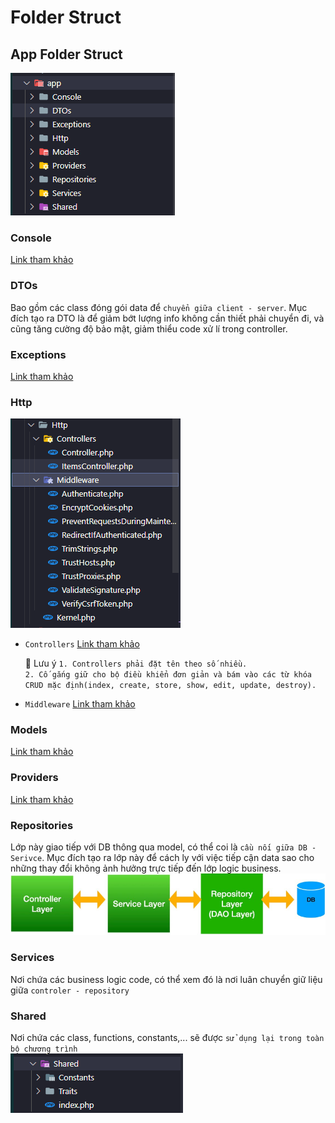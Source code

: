 # Folder Struct

## App Folder Struct

![App folder struct](assets/folder-struct-app.PNG)

### Console

[Link tham khảo][console-reference]

[console-reference]: https://laravel.com/docs/9.x/structure#the-console-directory

### DTOs

Bao gồm các class đóng gói data để `chuyển giữa client - server`. Mục đích tạo ra DTO là để giảm bớt lượng info không cần thiết phải chuyển đi, và cũng tăng cường độ bảo mật, giảm thiểu code xử lí trong controller.

### Exceptions

[Link tham khảo][exceptions-reference]

[exceptions-reference]: https://laravel.com/docs/9.x/structure#the-exceptions-directory

### Http

![App Http folder struct](assets/folder-struct-app-http.PNG)

- `Controllers`
  [Link tham khảo][controlers-reference]

  [controlers-reference]: https://laravel.com/docs/9.x/structure#the-http-directory

  📌 Lưu ý
  `1. Controllers phải đặt tên theo số nhiều.`\
   `2. Cố gắng giữ cho bộ điều khiển đơn
giản và bám vào các từ khóa CRUD mặc định(index, create, store, show, edit,
update, destroy).`

- `Middleware`
  [Link tham khảo][middleware-reference]

  [middleware-reference]: https://laravel.com/docs/9.x/structure#the-http-directory

### Models

[Link tham khảo][models-reference]

[models-reference]: https://laravel.com/docs/9.x/structure#the-models-directory

### Providers

[Link tham khảo][providers-reference]

[providers-reference]: https://laravel.com/docs/9.x/structure#the-providers-directory

### Repositories

Lớp này giao tiếp với DB thông qua model, có thể coi là `cầu nối giữa DB - Serivce`.
Mục đích tạo ra lớp này để cách ly với việc tiếp cận data sao cho những thay đổi không ảnh hưởng trực tiếp đến lớp logic business.
![App folder struct](assets/mvc-struct.PNG)

### Services

Nơi chứa các business logic code, có thể xem đó là nơi luân chuyển giữ liệu giữa `controler - repository`

### Shared

Nơi chứa các class, functions, constants,... sẽ được `sử dụng lại trong toàn bộ chương trình`\
![App folder struct](assets/folder-struct-shared.PNG)
